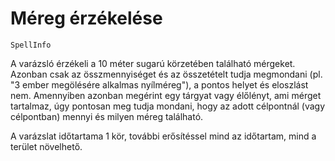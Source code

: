 # Méreg érzékelése

`SpellInfo`

A varázsló érzékeli a 10 méter sugarú körzetében található mérgeket. Azonban csak az összmennyiséget és az összetételt tudja megmondani (pl. "3 ember megölésére alkalmas nyílméreg"), a pontos helyet és eloszlást nem. Amennyiben azonban megérint egy tárgyat vagy élőlényt, ami mérget tartalmaz, úgy pontosan meg tudja mondani, hogy az adott célpontnál (vagy célpontban) mennyi és milyen méreg található.

A varázslat időtartama 1 kör, további erősítéssel mind az időtartam, mind a terület növelhető.
